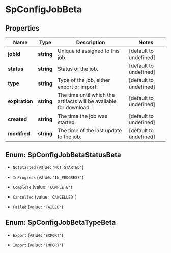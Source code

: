 # SpConfigJobBeta

## Properties

Name | Type | Description | Notes
------------ | ------------- | ------------- | -------------
**jobId** | **string** | Unique id assigned to this job. | [default to undefined]
**status** | **string** | Status of the job. | [default to undefined]
**type** | **string** | Type of the job, either export or import. | [default to undefined]
**expiration** | **string** | The time until which the artifacts will be available for download. | [default to undefined]
**created** | **string** | The time the job was started. | [default to undefined]
**modified** | **string** | The time of the last update to the job. | [default to undefined]



## Enum: SpConfigJobBetaStatusBeta


* `NotStarted` (value: `'NOT_STARTED'`)

* `InProgress` (value: `'IN_PROGRESS'`)

* `Complete` (value: `'COMPLETE'`)

* `Cancelled` (value: `'CANCELLED'`)

* `Failed` (value: `'FAILED'`)





## Enum: SpConfigJobBetaTypeBeta


* `Export` (value: `'EXPORT'`)

* `Import` (value: `'IMPORT'`)



